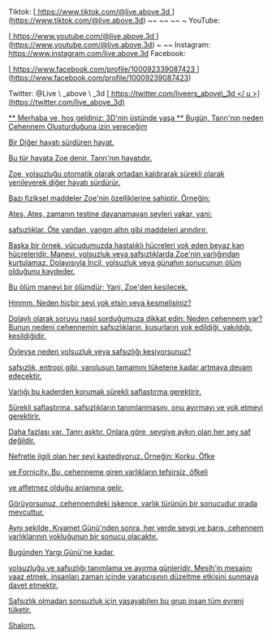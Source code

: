 Tiktok:
[<U> https://www.tiktok.com/@live.above.3d </u>] (https://www.tiktok.com/@live.above.3d) ~~ ~~ ~~ ~ YouTube:

[<U> https://www.youtube.com/@live.above.3d </u>] (https://www.youtube.com/@live.above.3d) ~ ~~ Instagram: <https://www.instagram.com/live.above.3d>
Facebook:

[<U> https://www.facebook.com/profile/100092339087423 </u> ] (https://www.facebook.com/profile/10009239087423)

Twitter: @Live \ _above \ _3d
[<U> https://twitter.com/liveers_above\_3d </ u >] (https://twitter.com/live_above_3d)

** Merhaba ve, hoş geldiniz: 3D'nin üstünde yaşa **
Bugün, Tanrı'nın neden Cehennem Oluşturduğuna izin vereceğim

Bir Diğer hayatı sürdüren hayat.

Bu tür hayata Zoe denir. Tanrı'nın hayatıdır.

Zoe, yolsuzluğu otomatik olarak ortadan kaldırarak sürekli olarak yenileyerek diğer hayatı sürdürür.

Bazı fiziksel maddeler Zoe'nin özelliklerine sahiptir. Örneğin:

Ateş.
Ateş, zamanın testine dayanamayan şeyleri yakar, yani:

safsızlıklar.
Öte yandan, yangın altın gibi maddeleri arındırır.

Başka bir örnek, vücudumuzda hastalıklı hücreleri yok eden beyaz kan hücreleridir.
Manevi, yolsuzluk veya safsızlıklarda Zoe'nin varlığından kurtulamaz. Dolayısıyla İncil, yolsuzluk veya günahın sonucunun ölüm olduğunu kaydeder.

Bu ölüm manevi bir ölümdür; Yani, Zoe'den kesilecek.

Hmmm.
Neden hiçbir şeyi yok etsin veya kesmelisiniz?

Dolaylı olarak soruyu nasıl sorduğumuza dikkat edin: Neden cehennem var?
Bunun nedeni cehennemin safsızlıkların, kusurların yok edildiği,
yakıldığı, kesildiğidir.

Öyleyse neden yolsuzluk veya safsızlığı kesiyorsunuz?

safsızlık, entropi gibi, varoluşun tamamını tüketene kadar artmaya devam edecektir.

Varlığı bu kaderden korumak sürekli saflaştırma gerektirir.

Sürekli saflaştırma, safsızlıkların tanımlanmasını, onu ayırmayı ve yok etmeyi gerektirir.

Daha fazlası var.
Tanrı aşktır. Onlara göre, sevgiye aykırı olan her şey saf değildir.

Nefretle ilgili olan her şeyi kastediyoruz. Örneğin: Korku, Öfke

ve Fornicity.
Bu, cehenneme giren varlıkların tefsirsiz, öfkeli

ve affetmez olduğu anlamına gelir.

Görüyorsunuz, cehennemdeki işkence, varlık türünün bir sonucudur
orada mevcuttur.

Aynı şekilde, Kıyamet Günü'nden sonra, her yerde sevgi ve barış, cehennem varlıklarının yokluğunun bir sonucu olacaktır.

Bugünden Yargı Günü'ne kadar,

yolsuzluğu ve safsızlığı tanımlama ve ayırma günleridir.
Mesih'in mesajını vaaz etmek, insanları zaman içinde yaratıcısının düzeltme etkisini sunmaya davet etmektir.

Safsızlık olmadan sonsuzluk için yaşayabilen bu grup insan
tüm evreni tüketir.

Shalom.




